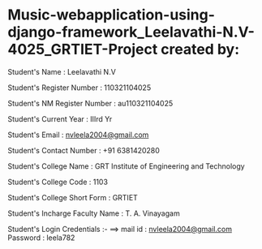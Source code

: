 # Music-webapplication-using-django-framework_Leelavathi-N.V-4025_GRTIET-Project created by:

Student's Name : Leelavathi N.V

Student's Register Number : 110321104025

Student's NM Register Number : au110321104025

Student's Current Year : IIIrd Yr

Student's Email : nvleela2004@gmail.com

Student's Contact Number : +91 6381420280

Student's College Name : GRT Institute of Engineering and Technology

Student's College Code : 1103

Student's College Short Form : GRTIET

Student's Incharge Faculty Name : T. A. Vinayagam

Student's Login Credentials :- ==> mail id : nvleela2004@gmail.com Password : leela782
